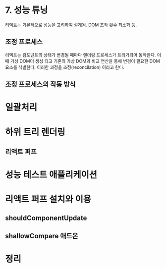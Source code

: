 # 7. 성능 튜닝

리엑트는 기본적으로 성능을 고려하여 설계됨. DOM 조작 횟수 최소화 등.

## 조정 프로세스
리엑트는 컴포넌트의 상태가 변경될 때마다 렌더링 프로세스가 트리거되어 동작한다. 이 때 가상 DOM이 생성 되고 기존의 가상 DOM과 비교 연산을 통해 변경이 필요한 DOM요소를 식별한다. 이러한 과정을 조정(reconcilation) 이라고 한다.

## 조정 프로세스의 작동 방식
# 일괄처리
# 하위 트리 렌더링

## 리액트 퍼프
# 성능 테스트 애플리케이션
# 리액트 퍼프 설치와 이용

## shouldComponentUpdate
## shallowCompare 애드온

# 정리